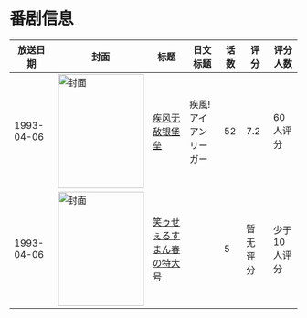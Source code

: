 # 番剧信息

|放送日期|封面|标题|日文标题|话数|评分|评分人数|
|---|---|---|---|---|---|---|
|1993-04-06|<img src="https://lain.bgm.tv/pic/cover/c/f4/d3/37273_Z67us.jpg" alt="封面" style="width:150px;height:200px;object-fit:cover;">|[疾风无敌银堡垒](https://bangumi.tv/subject/37273)|疾風!アイアンリーガー|52|7.2|60人评分|
|1993-04-06|<img src="https://lain.bgm.tv/pic/cover/c/8f/88/283756_oTtXr.jpg" alt="封面" style="width:150px;height:200px;object-fit:cover;">|[笑ゥせぇるすまん春の特大号](https://bangumi.tv/subject/283756)||5|暂无评分|少于10人评分|
